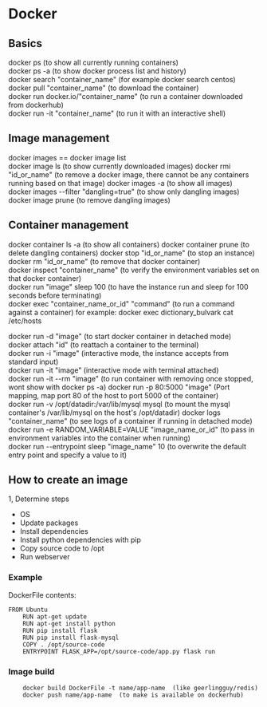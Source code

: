 # Docker

## Basics
docker ps  (to show all currently running containers)  
docker ps -a  (to show docker process list and history)  
docker search "container_name"  (for example docker search centos)  
docker pull "container_name"  (to download the container)  
docker run docker.io/"container_name"  (to run a container downloaded from dockerhub)  
docker run -it "container_name"  (to run it with an interactive shell)  

## Image management
docker images == docker image list  
docker image ls  (to show currently downloaded images)
docker rmi "id_or_name"  (to remove a docker image, there cannot be any containers running based on that image)
docker images -a  (to show all images)  
docker images --filter "dangling=true"  (to show only dangling images)  
docker image prune  (to remove dangling images)  

## Container management
docker container ls -a  (to show all containers)
docker container prune  (to delete dangling containers)
docker stop "id_or_name"  (to stop an instance)  
docker rm "id_or_name"  (to remove that docker container)  
docker inspect "container_name"  (to verify the environment variables set on that docker container)  
docker run "image" sleep 100  (to have the instance run and sleep for 100 seconds before terminating)  
docker exec "container_name_or_id" "command"  (to run a command against a container)
    for example: docker exec dictionary_bulvark cat /etc/hosts  

docker run -d "image"  (to start docker container in detached mode)  
docker attach "id"  (to reattach a container to the terminal)  
docker run -i "image"  (interactive mode, the instance accepts from standard input)  
docker run -it "image"  (interactive mode with terminal attached)  
docker run -it --rm "image"  (to run container with removing once stopped, wont show with docker ps -a)
docker run -p 80:5000 "image"  (Port mapping, map port 80 of the host to port 5000 of the container)  
docker run -v /opt/datadir:/var/lib/mysql mysql  (to mount the mysql container's /var/lib/mysql on the host's /opt/datadir)
docker logs "container_name"  (to see logs of a container if running in detached mode)  
docker run -e RANDOM_VARIABLE=VALUE "image_name_or_id"  (to pass in environment variables into the container when running)  
docker run --entrypoint sleep "image_name" 10  (to overwrite the default entry point and specify a value to it)  

## How to create an image
1, Determine steps
 - OS
 - Update packages
 - Install dependencies
 - Install python dependencies with pip
 - Copy source code to /opt
 - Run webserver

### Example
DockerFile contents:

    FROM Ubuntu
        RUN apt-get update
        RUN apt-get install python
        RUN pip install flask
        RUN pip install flask-mysql
        COPY . /opt/source-code
        ENTRYPOINT FLASK_APP=/opt/source-code/app.py flask run

### Image build
        docker build DockerFile -t name/app-name  (like geerlingguy/redis)
        docker push name/app-name  (to make is available on dockerhub)
